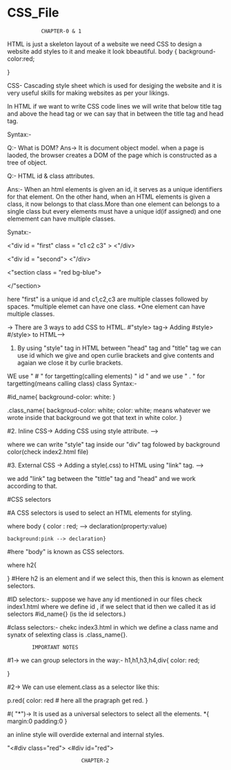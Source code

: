 # CSS_File  
               CHAPTER-0 & 1

HTML is just a skeleton layout of a website we need CSS to design a website add styles to it and meake it look bbeautiful.
body {
    background-color:red;

}

CSS- Cascading style sheet which is used for desiging the website and it is very useful skills for making websites as per your likings.

In HTML if we want to write CSS code lines we will write that below title tag and above the head tag or we can say that in between the title tag and head tag.

Syntax:-

<!-- <title> </title>
<style>
    </style>
<head>
</head> -->

Q:- What is DOM?
Ans-> It is document object model. when a page is laoded, the browser creates a DOM of the page which is constructed as a tree of object.

Q:- HTML id & class attributes.

Ans:- When an html elements is given an id, it serves as a unique identifiers for that element.
On the other hand, when an HTML elements is given a class, it now belongs to that class.More than one element can belongs to a single class but every elements must have a unique id(if assigned)
and one elemement can have multiple classes.

Synatx:-

<"div id = "first" class  = "c1 c2 c3" >
<"/div>

<"div id = "second">
<"/div>

<"section class = "red bg-blue">

</"section>

here "first" is a unique id
and c1,c2,c3 are multiple classes followed by spaces.
*multiple elemet can have one class.
*One element can have multiple classes.

-> There are 3 ways to add CSS to HTML.
#"style> tag-> Adding #style> #/style> to HTML-->


1) By using "style" tag in HTML between "head" tag and "title" tag we can use id which we give and open curlie brackets and give contents and agaian we close it by curlie brackets.

WE use " # " for targetting(calling elements) " id " and we use " . " for targetting(means calling class) class 
Syntax:-

#id_name{
    background-color: white:
}

.class_name{
    backgroud-color: white;
    color: white; means whatever we wrote inside that background we got that text in white color.
}

#2. Inline CSS-> Adding CSS using style attribute. -->

where we can write "style" tag inside our "div" tag folowed by background color(check index2.html file)


#3. External CSS -> Adding a style(.css) to HTML using "link" tag.  --> 

we add "link" tag between the "tittle" tag and "head" and we work according to that.

#CSS selectors

#A CSS selectors is used to select an HTML elements for styling.

where 
body { 
    color : red; --> declaration(property:value)

    background:pink --> declaration}

  #here "body" is known as CSS selectors.

  where
  h2{

  }
#Here h2 is an element and if we select this, then this is known as element selectors.

#ID selectors:- suppose we have any id mentioned in our files check index1.html where we define id , if we select that id then 
we called it as id selectors #id_name{} (is the id selectors.)

#class selectors:- chekc index3.html in which we define a class name and synatx of selexting class is .class_name{}.


            IMPORTANT NOTES

#1-> we can group selectors in the way:-
h1,h1,h3,h4,div{
    color: red;

}

#2-> We can use element.class as a selector like this:

p.red{
    color: red # here all the pragraph get red.
}

#(  "*")-> It is used as a universal selectors to select all the elements.
*{
    margin:0
    padding:0
}

an inline style will overdide external and internal styles.

"<#div class="red"></div>
<#div id="red"></div>


                            CHAPTER-2




